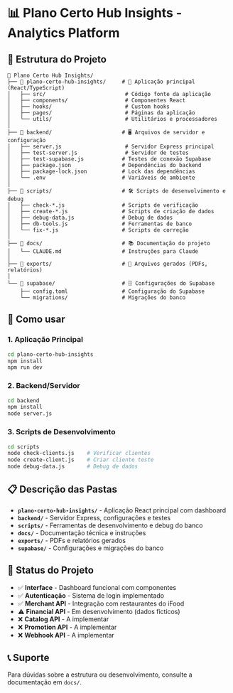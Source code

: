 # 📊 Plano Certo Hub Insights - Analytics Platform

## 📁 Estrutura do Projeto

```
📂 Plano Certo Hub Insights/
├── 📂 plano-certo-hub-insights/     # 🎯 Aplicação principal (React/TypeScript)
│   ├── src/                         # Código fonte da aplicação
│   ├── components/                  # Componentes React
│   ├── hooks/                       # Custom hooks
│   ├── pages/                       # Páginas da aplicação
│   └── utils/                       # Utilitários e processadores
│
├── 📂 backend/                      # 🖥️ Arquivos de servidor e configuração
│   ├── server.js                    # Servidor Express principal
│   ├── test-server.js               # Servidor de testes
│   ├── test-supabase.js            # Testes de conexão Supabase
│   ├── package.json                # Dependências do backend
│   ├── package-lock.json           # Lock das dependências
│   └── .env                        # Variáveis de ambiente
│
├── 📂 scripts/                      # 🛠️ Scripts de desenvolvimento e debug
│   ├── check-*.js                  # Scripts de verificação
│   ├── create-*.js                 # Scripts de criação de dados
│   ├── debug-data.js               # Debug de dados
│   ├── db-tools.js                 # Ferramentas de banco
│   └── fix-*.js                    # Scripts de correção
│
├── 📂 docs/                         # 📚 Documentação do projeto
│   └── CLAUDE.md                   # Instruções para Claude
│
├── 📂 exports/                      # 📄 Arquivos gerados (PDFs, relatórios)
│
└── 📂 supabase/                     # 🗄️ Configurações do Supabase
    ├── config.toml                 # Configuração do Supabase
    └── migrations/                 # Migrações do banco
```

## 🚀 Como usar

### 1. Aplicação Principal
```bash
cd plano-certo-hub-insights
npm install
npm run dev
```

### 2. Backend/Servidor
```bash
cd backend
npm install
node server.js
```

### 3. Scripts de Desenvolvimento
```bash
cd scripts
node check-clients.js    # Verificar clientes
node create-client.js    # Criar cliente teste
node debug-data.js       # Debug de dados
```

## 📋 Descrição das Pastas

- **`plano-certo-hub-insights/`** - Aplicação React principal com dashboard
- **`backend/`** - Servidor Express, configurações e testes
- **`scripts/`** - Ferramentas de desenvolvimento e debug do banco
- **`docs/`** - Documentação técnica e instruções
- **`exports/`** - PDFs e relatórios gerados
- **`supabase/`** - Configurações e migrações do banco

## 🔧 Status do Projeto

- ✅ **Interface** - Dashboard funcional com componentes
- ✅ **Autenticação** - Sistema de login implementado
- ✅ **Merchant API** - Integração com restaurantes do iFood
- ⚠️ **Financial API** - Em desenvolvimento (dados ficticos)
- ❌ **Catalog API** - A implementar
- ❌ **Promotion API** - A implementar
- ❌ **Webhook API** - A implementar

## 📞 Suporte

Para dúvidas sobre a estrutura ou desenvolvimento, consulte a documentação em `docs/`.